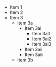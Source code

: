 * Item 1
* Item 2
* Item 3
   * Item 3a
      * Item 3ai
          * Item 3ai1
          * Item 3ai2
          * Item 3ai3
      * Item 3aii
      * Item 3aiii
   * Item 3b

